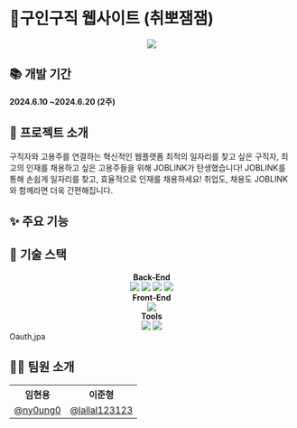 <h1>📑구인구직 웹사이트 (취뽀잼잼)</h1>
<div align="center">
  <img src="https://github.com/user-attachments/assets/28d02675-ef45-43c0-b5e6-4f2511120590">
</div>
<h2>📚 개발 기간</h2>
<strong>2024.6.10 ~2024.6.20 (2주)</strong>
<h2>🎉 프로젝트 소개</h2>
구직자와 고용주를 연결하는 혁신적인 웹플랫폼
최적의 일자리를 찾고 싶은 구직자, 최고의 인재를 채용하고 싶은 고용주들을 위해 JOBLINK가 탄생했습니다! JOBLINK를 통해 손쉽게 일자리를 찾고, 효율적으로 인재를 채용하세요! 취업도, 채용도 JOBLINK와 함께라면 더욱 간편해집니다. 
<h2>✨ 주요 기능</h2>

<h2>🔧 기술 스택</h2>
<div align="center">
<strong><span >Back-End</span></strong><br/>
<img src="https://img.shields.io/badge/java 17-%23ED8B00.svg?style=for-the-badge&logo=openjdk&logoColor=white"> <img src="https://img.shields.io/badge/Spring Boot-%236DB33F.svg?style=for-the-badge&logo=spring&logoColor=white"> <img src="https://img.shields.io/badge/Gradle-02303A.svg?style=for-the-badge&logo=Gradle&logoColor=white"> <img src="https://img.shields.io/badge/MariaDB-003545?style=for-the-badge&logo=mariadb&logoColor=white"> 
</div>
<div align="center">
  <strong><span>Front-End</span></strong><br/>
  <img src="https://img.shields.io/badge/javascript-%23323330.svg?style=for-the-badge&logo=javascript&logoColor=%23F7DF1E">
</div>
<div align="center">
<strong><span>Tools</span></strong><br/>
<img src="https://img.shields.io/badge/github-%23121011.svg?style=for-the-badge&logo=github&logoColor=white"> <img src="https://img.shields.io/badge/Notion-%23000000.svg?style=for-the-badge&logo=notion&logoColor=white">
</div>
Oauth,jpa
<h2>👩‍💻 팀원 소개</h2>
<table>
<tr>
  <th>임현용</th><th>이준형</th>
</tr>
  <tr>
<td><a href="https://github.com/ny0ung0">@ny0ung0</a></td><td><a href="https://github.com/lallal123123">@lallal123123</a></td>
  </tr>
</table>
